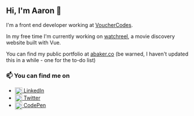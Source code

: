 ## Hi, I'm Aaron 👋

I'm a front end developer working at [VoucherCodes](https://www.vouchercodes.co.uk).

In my free time I'm currently working on [watchreel](https://watchreel.com), a movie discovery website built with Vue.

You can find my public portfolio at [abaker.co](https://abaker.co) (be warned, I haven't updated this in a while - one for the to-do list)

### 📫 You can find me on
- [<img alt="LinkedIn logo" src="https://camo.githubusercontent.com/45e6bebceba49c2cf76b1b3770b1adbe24e6c454/68747470733a2f2f6564656e742e6769746875622e696f2f537570657254696e7949636f6e732f696d616765732f7376672f6c696e6b6564696e2e737667" width="20" valign="middle"> LinkedIn](https://www.linkedin.com/in/aaron-baker-82502377/)
- [<img alt="Twitter logo" src="https://camo.githubusercontent.com/9bbddae7e626bda73c943e06b4568a7a02e193b4/68747470733a2f2f6564656e742e6769746875622e696f2f537570657254696e7949636f6e732f696d616765732f7376672f747769747465722e737667" width="20" valign="middle"> Twitter](https://www.twitter.com/_AaronBaker)
- [<img alt="CodePen logo" src="https://camo.githubusercontent.com/d98b831ab03998d94c9757b35c149cd75476cbaa/68747470733a2f2f6564656e742e6769746875622e696f2f537570657254696e7949636f6e732f696d616765732f7376672f636f646570656e2e737667" width="20" valign="middle"> CodePen](https://codepen.io/abaker)
